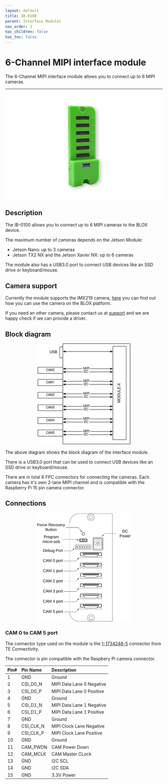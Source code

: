 ```yaml
---
layout: default
title: IB-0100
parent: Interface Modules
nav_order: 2
has_children: false
has_toc: false
---
```


# 6-Channel MIPI interface module

The 6-Channel MIPI interface module allows you to connect up to 6 MIPI cameras.

---

<p align="center">
<img src="/assets/images/pages/interface-blox/IB-0100/IB-0100.png">
</p>

## Description

The IB-0100 allows you to connect up to 6 MIPI cameras to the BLOX device. 

The maximum number of cameras depends on the Jetson Module: 
* Jetson Nano: up to 3 cameras
* Jetson TX2 NX and the Jetson Xavier NX: up to 6 cameras

The module also has a USB3.0 port to connect USB devices like an SSD drive or keyboard/mouse.

## Camera support

Currently the module supports the IMX219 camera, [here](/pages/interface-modules/6-channel-mipi/imx219.html) you can find out how you can use the camera on the BLOX platform.

If you need an other camera, please contact us at [support](mailto:support@ai-blox.com?subject=[Docs]%20Camera%20driver%20request) and we are happy check if we can provide a driver.

## Block diagram

<p align="center">
<img src="/assets/images/pages/interface-blox/IB-0100/IB-0100-BlockDiagram.png">
</p>

The above diagram shows the block diagram of the interface module. 

There is a USB3.0 port that can be used to connect USB devices like an SSD drive or keyboard/mouse.

There are in total 6 FPC connectors for connecting the cameras. 
Each camera has it's own 2-lane MIPI channel and is compatible with the Raspberry Pi 15 pin camera connector. 



## Connections

<p align="center">
<img src="/assets/images/pages/interface-blox/IB-0100/IB-0100%20Connections.svg" width="300">
</p>

### CAM 0 to CAM 5 port 

The connector type used on the module is the [1-1734248-5](https://www.te.com/usa-en/product-1-1734248-5.html?te_campaign=oct_glo_manufacturer&elqCampaignId=26136&te_bu=Cor&te_type=other) connector from TE Connectivity.

The connector is pin compatible with the Raspbery Pi camera connector. 

| Pin# | Pin Name  | Description               |
|:-----|:----------|:--------------------------|
| 1    | GND       | Ground                    |
| 2    | CSI_D0_N  | MIPI Data Lane 0 Negative |
| 3    | CSI_D0_P  | MIPI Data Lane 0 Positive |
| 4    | GND       | Ground                    |
| 5    | CSI_D1_N  | MIPI Data Lane 1 Negative |
| 6    | CSI_D1_P  | MIPI Data Lane 1 Positive |
| 7    | GND       | Ground                    |
| 8    | CSI_CLK_N | MIPI Clock Lane Negative  |
| 9    | CSI_CLK_P | MIPI Clock Lane Positive  |
| 10   | GND       | Ground                    |
| 11   | CAM_PWDN  | CAM Power Down            |
| 12   | CAM_MCLK  | CAM Master CLock          |
| 13   | GND       | I2C SCL                   |
| 14   | GND       | I2C SDA                   |
| 15   | GND       | 3.3V Power                |

